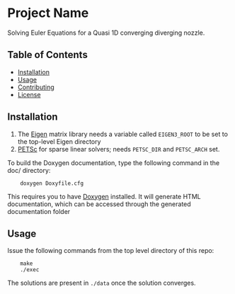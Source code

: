 # Project Name

Solving Euler Equations for a Quasi 1D converging diverging nozzle. 

## Table of Contents

- [Installation](#installation)
- [Usage](#usage)
- [Contributing](#contributing)
- [License](#license)

## Installation

1. The [Eigen](http://eigen.tuxfamily.org/index.php?title=Main_Page) matrix library needs a variable called `EIGEN3_ROOT` to be set to the top-level Eigen directory
2. [PETSc](http://www.mcs.anl.gov/petsc/) for sparse linear solvers; needs `PETSC_DIR` and `PETSC_ARCH` set.

To build the Doxygen documentation, type the following command in the doc/ directory:

		doxygen Doxyfile.cfg

This requires you to have [Doxygen](http://www.stack.nl/~dimitri/doxygen/index.html) installed. It will generate HTML documentation, which can be accessed through the generated documentation folder
## Usage

Issue the following commands from the top level directory of this repo: 

        make
        ./exec

The solutions are present in `./data` once the solution converges. 



